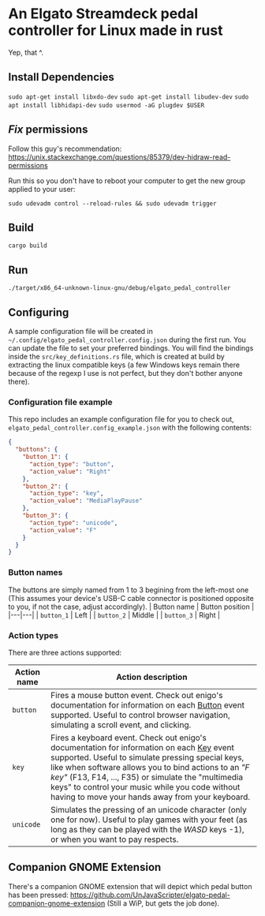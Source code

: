 # An Elgato Streamdeck pedal controller for Linux made in rust
Yep, that ^.

## Install Dependencies

`sudo apt-get install libxdo-dev`
`sudo apt-get install libudev-dev`
`sudo apt install libhidapi-dev`
`sudo usermod -aG plugdev $USER`

## _Fix_ permissions
Follow this guy's recommendation: https://unix.stackexchange.com/questions/85379/dev-hidraw-read-permissions

Run this so you don't have to reboot your computer to get the new group applied to your user:

`sudo udevadm control --reload-rules && sudo udevadm trigger`

## Build
`cargo build`

## Run
`./target/x86_64-unknown-linux-gnu/debug/elgato_pedal_controller`


## Configuring
A sample configuration file will be created in `~/.config/elgato_pedal_controller.config.json` during the first run. You can update the file to set your preferred bindings. You will find the bindings inside the `src/key_definitions.rs` file, which is created at build by extracting the linux compatible keys (a few Windows keys remain there because of the regexp I use is not perfect, but they don't bother anyone there).

### Configuration file example
This repo includes an example configuration file for you to check out, `elgato_pedal_controller.config_example.json` with the following contents:

```json
{
  "buttons": {
    "button_1": {
      "action_type": "button",
      "action_value": "Right"
    },
    "button_2": {
      "action_type": "key",
      "action_value": "MediaPlayPause"
    },
    "button_3": {
      "action_type": "unicode",
      "action_value": "F"
    }
  }
}
```

### Button names
The buttons are simply named from 1 to 3 begining from the left-most one (This assumes your device's USB-C cable connector is positioned opposite to you, if not the case, adjust accordingly).
| Button name  | Button position  |
|---|---|
| `button_1` | Left  |
| `button_2` | Middle  |
| `button_3` | Right  |


### Action types
There are three actions supported:

| Action name  | Action description  |
|---|---|
| `button` | Fires a mouse button event. Check out enigo's documentation for information on each [Button](https://docs.rs/enigo/latest/enigo/enum.Button.html) event supported. Useful to control browser navigation,  simulating a scroll event, and clicking. |
| `key` | Fires a keyboard event. Check out enigo's documentation for information on each [Key](https://docs.rs/enigo/latest/enigo/enum.Key.html) event supported. Useful to simulate pressing special keys, like when software allows you to bind actions to an _"F key"_ (F13, F14, ..., F35) or simulate the "multimedia keys" to control your music while you code without having to move your hands away from your keyboard. |
| `unicode` | Simulates the pressing of an unicode character (only one for now). Useful to play games with your feet (as long as they can be played with the _WASD_ keys -1), or when you want to pay respects. |

## Companion GNOME Extension

There's a companion GNOME extension that will depict which pedal button has been pressed: https://github.com/UnJavaScripter/elgato-pedal-companion-gnome-extension (Still a WiP, but gets the job done).